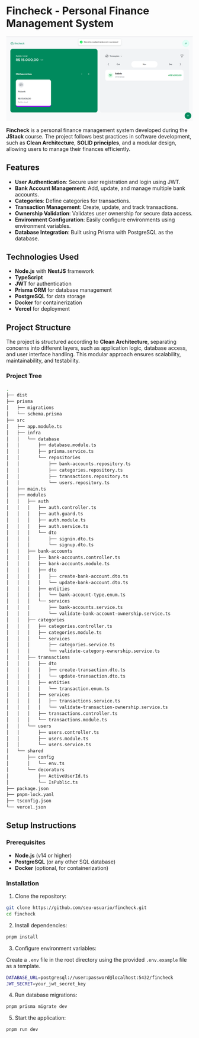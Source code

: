 # Fincheck - Personal Finance Management System

![Initial Screen](https://github.com/juanpablow/fincheck/blob/main/docs/images/bank-income-screen.png)

**Fincheck** is a personal finance management system developed during the **JStack** course. The project follows best practices in software development, such as **Clean Architecture**, **SOLID principles**, and a modular design, allowing users to manage their finances efficiently.

## Features

- **User Authentication**: Secure user registration and login using JWT.
- **Bank Account Management**: Add, update, and manage multiple bank accounts.
- **Categories**: Define categories for transactions.
- **Transaction Management**: Create, update, and track transactions.
- **Ownership Validation**: Validates user ownership for secure data access.
- **Environment Configuration**: Easily configure environments using environment variables.
- **Database Integration**: Built using Prisma with PostgreSQL as the database.

## Technologies Used

- **Node.js** with **NestJS** framework
- **TypeScript**
- **JWT** for authentication
- **Prisma ORM** for database management
- **PostgreSQL** for data storage
- **Docker** for containerization
- **Vercel** for deployment

## Project Structure

The project is structured according to **Clean Architecture**, separating concerns into different layers, such as application logic, database access, and user interface handling. This modular approach ensures scalability, maintainability, and testability.

### Project Tree

```bash
.
├── dist
├── prisma
│   ├── migrations
│   └── schema.prisma
├── src
│   ├── app.module.ts
│   ├── infra
│   │   └── database
│   │       ├── database.module.ts
│   │       ├── prisma.service.ts
│   │       └── repositories
│   │           ├── bank-accounts.repository.ts
│   │           ├── categories.repository.ts
│   │           ├── transactions.repository.ts
│   │           └── users.repository.ts
│   ├── main.ts
│   ├── modules
│   │   ├── auth
│   │   │   ├── auth.controller.ts
│   │   │   ├── auth.guard.ts
│   │   │   ├── auth.module.ts
│   │   │   ├── auth.service.ts
│   │   │   └── dto
│   │   │       ├── signin.dto.ts
│   │   │       └── signup.dto.ts
│   │   ├── bank-accounts
│   │   │   ├── bank-accounts.controller.ts
│   │   │   ├── bank-accounts.module.ts
│   │   │   ├── dto
│   │   │   │   ├── create-bank-account.dto.ts
│   │   │   │   └── update-bank-account.dto.ts
│   │   │   ├── entities
│   │   │   │   └── bank-account-type.enum.ts
│   │   │   └── services
│   │   │       ├── bank-accounts.service.ts
│   │   │       └── validate-bank-account-ownership.service.ts
│   │   ├── categories
│   │   │   ├── categories.controller.ts
│   │   │   ├── categories.module.ts
│   │   │   └── services
│   │   │       ├── categories.service.ts
│   │   │       └── validate-category-ownership.service.ts
│   │   ├── transactions
│   │   │   ├── dto
│   │   │   │   ├── create-transaction.dto.ts
│   │   │   │   └── update-transaction.dto.ts
│   │   │   ├── entities
│   │   │   │   └── transaction.enum.ts
│   │   │   ├── services
│   │   │   │   ├── transactions.service.ts
│   │   │   │   └── validate-transaction-ownership.service.ts
│   │   │   ├── transactions.controller.ts
│   │   │   └── transactions.module.ts
│   │   └── users
│   │       ├── users.controller.ts
│   │       ├── users.module.ts
│   │       └── users.service.ts
│   └── shared
│       ├── config
│       │   └── env.ts
│       └── decorators
│           ├── ActiveUserId.ts
│           └── IsPublic.ts
├── package.json
├── pnpm-lock.yaml
├── tsconfig.json
└── vercel.json
```

## Setup Instructions

### Prerequisites

- **Node.js** (v14 or higher)
- **PostgreSQL** (or any other SQL database)
- **Docker** (optional, for containerization)

### Installation

1. Clone the repository:

```bash
git clone https://github.com/seu-usuario/fincheck.git
cd fincheck
```

2. Install dependencies:

```bash
pnpm install
```

3. Configure environment variables:

Create a `.env` file in the root directory using the provided `.env.example` file as a template.

```bash
DATABASE_URL=postgresql://user:password@localhost:5432/fincheck
JWT_SECRET=your_jwt_secret_key
```

4. Run database migrations:

```bash
pnpm prisma migrate dev
```

5. Start the application:

```bash
pnpm run dev
```
